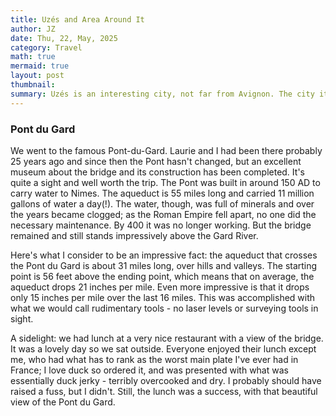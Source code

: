 ```yaml
---
title: Uzés and Area Around It
author: JZ
date: Thu, 22, May, 2025
category: Travel
math: true
mermaid: true
layout: post
thumbnail: 
summary: Uzés is an interesting city, not far from Avignon. The city itself has a beautiful central market area, and the day-trips we made were top-notch. 
---  
```

<h3>Pont du Gard</H3>
We went to the famous Pont-du-Gard. Laurie and I had been there probably 25 years ago and since then the Pont hasn't changed, but an excellent museum about the bridge and its construction has been completed. It's quite a sight and well worth the trip. The Pont was built in around 150 AD to carry water to Nimes. The aqueduct is 55 miles long and carried 11 million gallons of water a day(!). The water, though, was full of minerals and over the years became clogged; as the Roman Empire fell apart, no one did the necessary maintenance. By 400 it was no longer working. But the bridge remained and still stands impressively above the Gard River.

Here's what I consider to be an impressive fact: the aqueduct that crosses the Pont du Gard is about 31 miles long, over hills and valleys.  The starting point is 56 feet above the ending point, which means that on average, the aqueduct drops 21 inches per mile. Even more impressive is that it drops only 15 inches per mile over the last 16 miles. This was accomplished with what we would call rudimentary tools - no laser levels or surveying tools in sight.
<Pint du Gard pix>

A sidelight: we had lunch at a very nice restaurant with a view of the bridge. It was a lovely day so we sat outside. Everyone enjoyed their lunch except me, who had what has to rank as the worst main plate I've ever had in France; I love duck so ordered it, and was presented with what was essentially duck jerky - terribly overcooked and dry. I probably should have raised a fuss, but I didn't. Still, the lunch was a success, with that beautiful view of the Pont du Gard. 